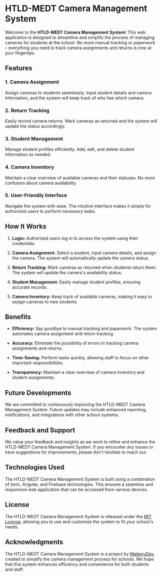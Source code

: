 # HTLD-MEDT Camera Management System

Welcome to the **HTLD-MEDT Camera Management System**! This web application is designed to streamline and simplify the process of managing cameras for students at the school. No more manual tracking or paperwork – everything you need to track camera assignments and returns is now at your fingertips.

## Features

### 1. Camera Assignment

Assign cameras to students seamlessly. Input student details and camera information, and the system will keep track of who has which camera.

### 2. Return Tracking

Easily record camera returns. Mark cameras as returned and the system will update the status accordingly.

### 3. Student Management

Manage student profiles efficiently. Add, edit, and delete student information as needed.

### 4. Camera Inventory

Maintain a clear overview of available cameras and their statuses. No more confusion about camera availability.

### 5. User-Friendly Interface

Navigate the system with ease. The intuitive interface makes it simple for authorized users to perform necessary tasks.

## How It Works

1. **Login:** Authorized users log in to access the system using their credentials.

2. **Camera Assignment:** Select a student, input camera details, and assign the camera. The system will automatically update the camera status.

3. **Return Tracking:** Mark cameras as returned when students return them. The system will update the camera's availability status.

4. **Student Management:** Easily manage student profiles, ensuring accurate records.

5. **Camera Inventory:** Keep track of available cameras, making it easy to assign cameras to new students.

## Benefits

- **Efficiency:** Say goodbye to manual tracking and paperwork. The system automates camera assignment and return tracking.

- **Accuracy:** Eliminate the possibility of errors in tracking camera assignments and returns.

- **Time-Saving:** Perform tasks quickly, allowing staff to focus on other important responsibilities.

- **Transparency:** Maintain a clear overview of camera inventory and student assignments.

## Future Developments

We are committed to continuously improving the HTLD-MEDT Camera Management System. Future updates may include enhanced reporting, notifications, and integrations with other school systems.

## Feedback and Support

We value your feedback and insights as we work to refine and enhance the HTLD-MEDT Camera Management System. If you encounter any issues or have suggestions for improvements, please don't hesitate to reach out.

## Technologies Used

The HTLD-MEDT Camera Management System is built using a combination of Ionic, Angular, and Firebase technologies. This ensures a seamless and responsive web application that can be accessed from various devices.

## License

The HTLD-MEDT Camera Management System is released under the [MIT License](LICENSE.md), allowing you to use and customize the system to fit your school's needs.

## Acknowledgments

The HTLD-MEDT Camera Management System is a project by [MaikeruDev](https://github.com/MaikeruDev), created to simplify the camera management process for schools. We hope that this system enhances efficiency and convenience for both students and staff.
